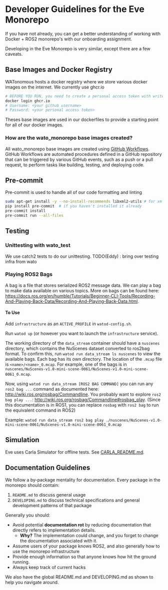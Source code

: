 # Developer Guidelines for the Eve Monorepo

If you have not already, you can get a better understanding of working with Docker + ROS2 monorepo's with our onboarding assignment.

Developing in the Eve Monorepo is very similar, except there are a few caveats.

## Base Images and Docker Registry

WATonomous hosts a docker registry where we store various docker images on the internet. We currently use ghcr.io

```bash
# BEFORE YOU RUN, you need to create a personal access token with write:packages
docker login ghcr.io
# Username: <your github username>
# Password: <your personal access token>
```

Theses base images are used in our dockerfiles to provide a starting point for all of our docker images.

### How are the wato_monorepo base images created?

All wato_monorepo base images are created using [GitHub Workflows](https://docs.github.com/en/actions/using-workflows/about-workflows). GitHub Workflows are automated procedures defined in a GitHub repository that can be triggered by various GitHub events, such as a push or a pull request, to perform tasks like building, testing, and deploying code.

## Pre-commit

Pre-commit is used to handle all of our code formatting and linting

```bash
sudo apt-get install -y --no-install-recommends libxml2-utils # for xml linting
pip install pre‑commit  # if you haven't installed it already
pre-commit install
pre-commit run --all-files
```

## Testing

### Unittesting with wato_test
We use catch2 tests to do our unittesting. TODO(Eddy) : bring over testing infra from wato

### Playing ROS2 Bags

A bag is a file that stores serialized ROS2 message data. We can play a bag to make data available on various topics.
More on bags can be found here: https://docs.ros.org/en/humble/Tutorials/Beginner-CLI-Tools/Recording-And-Playing-Back-Data/Recording-And-Playing-Back-Data.html.

#### To Use

Add `infrastructure` as an `ACTIVE_PROFILE` in `watod-config.sh`.

Run `watod up` (or however you want to launch the `infrastructure` service).

The working directory of the `data_stream` container should have a `nuscenes` directory, which contains the NuScenes dataset converted to ros2bag format. To confirm this, run `watod run data_stream ls nuscenes` to view the available bags. Each bag has its own directory. The location of the `.mcap` file is `<name>/<name>_0.mcap`. For example, one of the bags is in `nuscenes/NuScenes-v1.0-mini-scene-0061/NuScenes-v1.0-mini-scene-0061_0.mcap`.

Now, using `watod run data_stream [ROS2 BAG COMMAND]` you can run any `ros2 bag ...` command as documented here: http://wiki.ros.org/rosbag/Commandline. You probably want to explore `ros2 bag play ...`: http://wiki.ros.org/rosbag/Commandline#rosbag_play. (Since this documentation is in ROS1, you can replace `rosbag` with `ros2 bag` to run the equivalent command in ROS2)

Example: `watod run data_stream ros2 bag play ./nuscenes/NuScenes-v1.0-mini-scene-0061/NuScenes-v1.0-mini-scene-0061_0.mcap`

## Simulation

Eve uses Carla Simulator for offline tests. See [CARLA_README.md](src/simulation/CARLA_README.md).

## Documentation Guidelines

We follow a by-package mentality for documentation. Every package in the monorepo should contain:

1. `README.md` to discuss general usage
1. `DEVELOPING.md` to discuss technical specifications and general development patterns of that package

Generally you should:
- Avoid potential **documentation rot** by reducing documentation that directly refers to implementation details.
  - **Why?** The implementation could change, and you forget to change the documentation associated with it.
- Assume users of your package knows ROS2, and also generally how to use the monorepo infrastructure
- Provide enough information so that anyone knows how hit the ground running.
- Always keep track of current hacks

We also have the global README.md and DEVELOPING.md as shown to help you navigate around.
